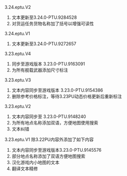 3.24.eptu.V2
1. 文本更新至3.24.0-PTU.9284528
2. 对货运任务货物名称加了括号以增强可读性

3.24.eptu.V1
1. 文本更新至3.24.0-PTU.9272657

3.23.eptu.V4
1. 同步至游戏版本 3.23.0-PTU.9163091
2. 为所有舰载武器添加尺寸标注

3.23.eptu.V3
1. 文本内容同步至游戏版本 3.23.0-PTU.9154386
2. 删除参考价格标注，等待3.23PU动态价格更新后重新标注

3.23.eptu.V2
1. 文本内容同步至 3.23.0-PTU.9148240
2. 为所有地点名称添加双语，方便地图使用搜索
3. 文本纠错

3.23.eptu.V1
除3.22PU内容外添加了如下内容

1. 文本内容同步至游戏版本3.23.0-PTU.9145576
2. 部分地点名称添加了双语方便地图搜索
3. 汉化游戏内小地图的文本
4. 翻译文本精修
